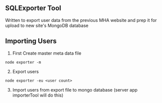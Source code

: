 ## SQLExporter Tool

Written to export user data from the previous MHA website and prep it for upload to new site's MongoDB database

## Importing Users

1. First Create master meta data file

```
node exporter -m
```

2. Export users

```
node exporter -eu <user count>
```

3. Import users from export file to mongo database (server app importerTool will do this)
